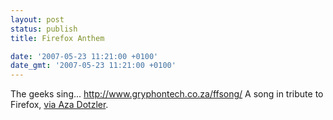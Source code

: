 ```yaml
---
layout: post
status: publish
title: Firefox Anthem

date: '2007-05-23 11:21:00 +0100'
date_gmt: '2007-05-23 11:21:00 +0100'
---
```

The geeks sing...
<a href="http://www.gryphontech.co.za/ffsong/">http://www.gryphontech.co.za/ffsong/</a>
A song in tribute to Firefox, <a href="http://weblogs.mozillazine.org/asa/archives/2007/05/awesome_1.html">via Aza Dotzler</a>.
